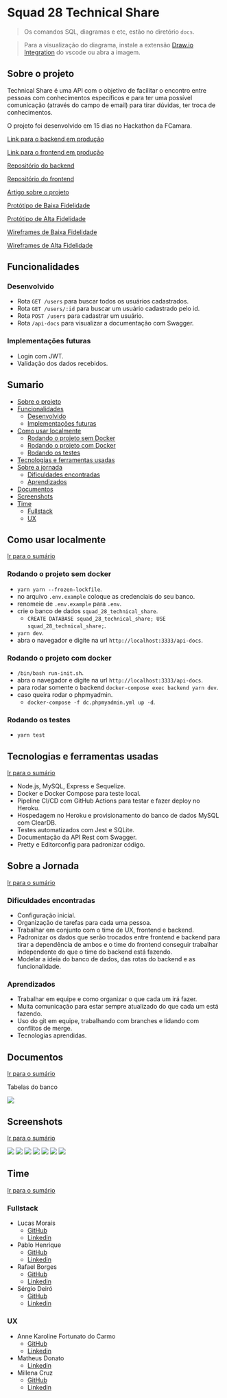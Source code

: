 # Squad 28 Technical Share

> Os comandos SQL, diagramas e etc, estão no diretório `docs`.

> Para a visualização do diagrama, instale a extensão [Draw.io Integration](https://marketplace.visualstudio.com/items?itemName=hediet.vscode-drawio) do vscode ou abra a imagem.

## Sobre o projeto

Technical Share é uma API com o objetivo de facilitar o encontro entre pessoas com conhecimentos específicos e para ter uma possível comunicação (através do campo de email) para tirar dúvidas, ter troca de conhecimentos.

O projeto foi desenvolvido em 15 dias no Hackathon da FCamara.

[Link para o backend em produção](https://squad-28-technical-share.herokuapp.com/api-docs)

[Link para o frontend em produção](https://squad28.vercel.app/)

[Repositório do backend](https://github.com/Squad-28/back-end)

[Repositório do frontend](https://github.com/Squad-28/front-end)

[Artigo sobre o projeto](https://medium.com/@squad28.hackathon/technical-share-site-responsivo-para-coopera%C3%A7%C3%A3o-entre-colaboradores-da-fcamara-6664b6804e58)

[Protótipo de Baixa Fidelidade](https://www.figma.com/proto/4oqadBJ4b4SAcZEqFVsGqH/Squad-28---Arquivo-principal?page-id=110%3A2971&node-id=350%3A3683&viewport=340%2C48%2C0.05&scaling=min-zoom&starting-point-node-id=350%3A3683&show-proto-sidebar=1)

[Protótipo de Alta Fidelidade](https://www.figma.com/proto/4oqadBJ4b4SAcZEqFVsGqH/Squad-28---Arquivo-principal?node-id=609%3A11361&scaling=scale-down&page-id=557%3A4359&starting-point-node-id=609%3A11361)

[Wireframes de Baixa Fidelidade](https://www.figma.com/file/4oqadBJ4b4SAcZEqFVsGqH/Squad-28---Arquivo-principal?node-id=110%3A2971)

[Wireframes de Alta Fidelidade](https://www.figma.com/file/4oqadBJ4b4SAcZEqFVsGqH/Squad-28---Arquivo-principal?node-id=557%3A4359)

## Funcionalidades

### Desenvolvido

- Rota `GET /users` para buscar todos os usuários cadastrados.
- Rota `GET /users/:id` para buscar um usuário cadastrado pelo id.
- Rota `POST /users` para cadastrar um usuário.
- Rota `/api-docs` para visualizar a documentação com Swagger.

### Implementações futuras

- Login com JWT.
- Validação dos dados recebidos.

## Sumario

- [Sobre o projeto](#sobre-o-projeto)
- [Funcionalidades](#funcionalidades)
  - [Desenvolvido](#desenvolvido)
  - [Implementações futuras](#implementações-futuras)
- [Como usar localmente](#como-usar-localmente)
  - [Rodando o projeto sem Docker](#rodando-o-projeto-sem-docker)
  - [Rodando o projeto com Docker](#rodando-o-projeto-com-docker)
  - [Rodando os testes](#rodando-os-testes)
- [Tecnologias e ferramentas usadas](#tecnologias-e-ferramentas-usadas)
- [Sobre a jornada](#sobre-a-jornada)
  - [Dificuldades encontradas](#dificuldades-encontradas)
  - [Aprendizados](#aprendizados)
- [Documentos](#documentos)
- [Screenshots](#screenshots)
- [Time](#time)
  - [Fullstack](#fullstack)
  - [UX](#ux)

## Como usar localmente

[Ir para o sumário](#sumario)

### Rodando o projeto sem docker

- `yarn yarn --frozen-lockfile`.
- no arquivo `.env.example` coloque as credenciais do seu banco.
- renomeie de `.env.example` para `.env`.
- crie o banco de dados `squad_28_technical_share`.
  - `CREATE DATABASE squad_28_technical_share; USE squad_28_technical_share;`.
- `yarn dev`.
- abra o navegador e digite na url `http://localhost:3333/api-docs`.

### Rodando o projeto com docker

- `/bin/bash run-init.sh`.
- abra o navegador e digite na url `http://localhost:3333/api-docs`.
- para rodar somente o backend `docker-compose exec backend yarn dev`.
- caso queira rodar o phpmyadmin.
  - `docker-compose -f dc.phpmyadmin.yml up -d`.

### Rodando os testes

- `yarn test`

## Tecnologias e ferramentas usadas

[Ir para o sumário](#sumario)

- Node.js, MySQL, Express e Sequelize.
- Docker e Docker Compose para teste local.
- Pipeline CI/CD com GitHub Actions para testar e fazer deploy no Heroku.
- Hospedagem no Heroku e provisionamento do banco de dados MySQL com ClearDB.
- Testes automatizados com Jest e SQLite.
- Documentação da API Rest com Swagger.
- Pretty e Editorconfig para padronizar código.

## Sobre a Jornada

[Ir para o sumário](#sumario)

### Dificuldades encontradas

- Configuração inicial.
- Organização de tarefas para cada uma pessoa.
- Trabalhar em conjunto com o time de UX, frontend e backend.
- Padronizar os dados que serão trocados entre frontend e backend para tirar a dependência de ambos e o time do frontend conseguir trabalhar independente do que o time do backend está fazendo.
- Modelar a ideia do banco de dados, das rotas do backend e as funcionalidade.

### Aprendizados

- Trabalhar em equipe e como organizar o que cada um irá fazer.
- Muita comunicação para estar sempre atualizado do que cada um está fazendo.
- Uso do git em equipe, trabalhando com branches e lidando com conflitos de merge.
- Tecnologias aprendidas.

## Documentos

[Ir para o sumário](#sumario)

Tabelas do banco

![](docs/banco-diagrama.png)

## Screenshots

[Ir para o sumário](#sumario)

![](./screenshots/img-1.png)
![](./screenshots/img-2-pt-1.png)
![](./screenshots/img-2-pt-2.png)
![](./screenshots/img-3.png)
![](./screenshots/img-4-pt-1.png)
![](./screenshots/img-4-pt-2.png)
![](./screenshots/img-5.png)

## Time

[Ir para o sumário](#sumario)

### Fullstack

- Lucas Morais
  - [GitHub](https://github.com/LucasMorais1998)
  - [Linkedin](https://www.linkedin.com/in/lucas-morais-santos/)
- Pablo Henrique
  - [GitHub](https://github.com/Pablohenrique2)
  - [Linkedin](https://www.linkedin.com/in/pablo-henrique-832445203)
- Rafael Borges
  - [GitHub](https://github.com/okborges)
  - [Linkedin](https://www.linkedin.com/in/okborges)
- Sérgio Deiró
  - [GitHub](https://github.com/felippedesouza)
  - [Linkedin](https://www.linkedin.com/in/sergiofelippe-deiro)

### UX

- Anne Karoline Fortunato do Carmo
  - [GitHub](https://github.com/annekarolinefc)
  - [Linkedin](https://www.linkedin.com/in/annekarolinefc/)
- Matheus Donato
  - [Linkedin]()
- Millena Cruz
  - [GitHub]()
  - [Linkedin]()
